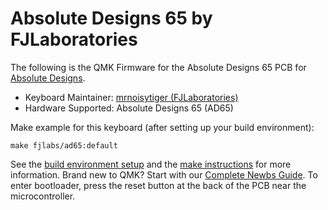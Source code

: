 # Absolute Designs 65 by FJLaboratories

The following is the QMK Firmware for the Absolute Designs 65 PCB for [Absolute Designs](https://arnoldh93.wixsite.com/website).

* Keyboard Maintainer: [mrnoisytiger (FJLaboratories)](https://github.com/mrnoisytiger)
* Hardware Supported: Absolute Designs 65 (AD65)

Make example for this keyboard (after setting up your build environment):

    make fjlabs/ad65:default

See the [build environment setup](https://docs.qmk.fm/#/getting_started_build_tools) and the [make instructions](https://docs.qmk.fm/#/getting_started_make_guide) for more information. Brand new to QMK? Start with our [Complete Newbs Guide](https://docs.qmk.fm/#/newbs). To enter bootloader, press the reset button at the back of the PCB near the microcontroller.
